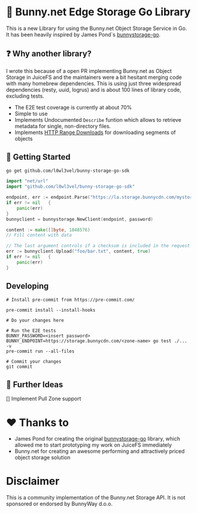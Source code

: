 # 🐇 Bunny.net Edge Storage Go Library

This is a new Library for using the Bunny.net Object Storage Service in Go. It has been heavily inspired by James Pond`s [bunnystorage-go](https://sr.ht/~jamesponddotco/bunnystorage-go/).


## ❓ Why another library?

I wrote this because of a open PR implementing Bunny.net as Object Storage in JuiceFS and the maintainers were a bit hesitant merging code with many homebrew dependencies. This is using just three widespread dependencies (resty, uuid, logrus) and is about 100 lines of library code, excluding tests.

- The E2E test coverage is currently at about 70%
- Simple to use
- Implements Undocumented `Describe` funtion which allows to retrieve metadata for single, non-directory files.
- Implements [HTTP Range Downloads](https://developer.mozilla.org/en-US/docs/Web/HTTP/Range_requests) for downloading segments of objects


## 🦾 Getting Started

```bash
go get github.com/l0wl3vel/bunny-storage-go-sdk
```

```go
import "net/url"
import "github.com/l0wl3vel/bunny-storage-go-sdk"

endpoint, err := endpoint.Parse("https://la.storage.bunnycdn.com/mystoragezone/")
if err != nil	{
    panic(err)
}
bunnyclient = bunnystorage.NewClient(endpoint, password)

content := make([]byte, 1048576)
// Fill content with data

// The last argument controls if a checksum is included in the request
err := bunnyclient.Upload("foo/bar.txt", content, true)
if err != nil 	{
	panic(err)
}

```

## Developing

```
# Install pre-commit from https://pre-commit.com/

pre-commit install --install-hooks

# Do your changes here

# Run the E2E tests
BUNNY_PASSWORD=<insert password> BUNNY_ENDPOINT=https://storage.bunnycdn.com/<zone-name> go test ./... -v
pre-commit run --all-files

# Commit your changes
git commit
```

## 🤔 Further Ideas

[] Implement Pull Zone support


# ❤️ Thanks to

- James Pond for creating the original [bunnystorage-go](https://sr.ht/~jamesponddotco/bunnystorage-go/) library, which allowed me to start prototyping my work on JuiceFS immediately
- Bunny.net for creating an awesome performing and attractively priced object storage solution

# Disclaimer

This is a community implementation of the Bunny.net Storage API. It is not sponsored or endorsed by BunnyWay d.o.o.
